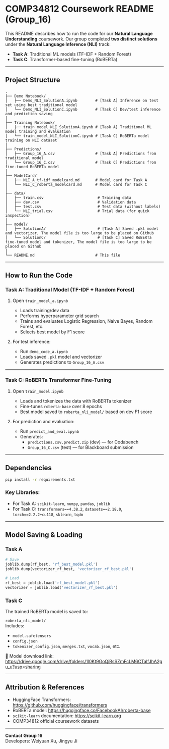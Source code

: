 #  COMP34812 Coursework README (Group_16)

This README describes how to run the code for our **Natural Language Understanding** coursework. Our group completed **two distinct solutions** under the **Natural Language Inference (NLI)** track:

- **Task A**: Traditional ML models (TF-IDF + Random Forest)
- **Task C**: Transformer-based fine-tuning (RoBERTa)

---

##  Project Structure

```
.
├── Demo Notebook/
│   ├── Demo_NLI_SolutionA.ipynb        # [Task A] Inference on test set using best traditional model
│   └── Demo_NLI_SolutionC.ipynb        # [Task C] Dev/test inference and prediction saving
│
├── Training Notebook/
│   ├── train_model_NLI_SolutionA.ipynb # [Task A] Traditional ML model training and evaluation
│   └── train_model_NLI_SolutionC.ipynb # [Task C] RoBERTa model training on NLI dataset
│
├── Predictions/
│   ├── Group_16_A.csv                  # [Task A] Predictions from traditional model
│   └── Group_16_C.csv                  # [Task C] Predictions from fine-tuned RoBERTa model
│
├── ModelCard/
│   ├── NLI_A_tf-idf_modelcard.md       # Model card for Task A
│   └── NLI_C_roberta_modelcard.md      # Model card for Task C
│
├── data/
│   ├── train.csv                        # Training data
│   ├── dev.csv                          # Validation data
│   ├── test.csv                         # Test data (without labels)
│   └── NLI_trial.csv                    # Trial data (for quick inspection)
│
├── model/
│   ├── SolutionA/                       # [Task A] Saved .pkl model and vectorizer, The model file is too large to be placed on Github
│   └── SolutionC/                       # [Task C] Saved RoBERTa fine-tuned model and tokenizer, The model file is too large to be placed on Github
│
└── README.md                           # This file
```

---

##  How to Run the Code

###  Task A: Traditional Model (TF-IDF + Random Forest)

1. Open `train_model_a.ipynb`  
   - Loads training/dev data  
   - Performs hyperparameter grid search  
   - Trains and evaluates Logistic Regression, Naive Bayes, Random Forest, etc.  
   - Selects best model by F1 score

2. For test inference:
   - Run `demo_code_a.ipynb`  
   - Loads saved `.pkl` model and vectorizer  
   - Generates predictions to `Group_16_A.csv`

---

###  Task C: RoBERTa Transformer Fine-Tuning

1. Open `train_model.ipynb`  
   - Loads and tokenizes the data with RoBERTa tokenizer  
   - Fine-tunes `roberta-base` over 8 epochs  
   - Best model saved to `roberta_nli_model/` based on dev F1 score

2. For prediction and evaluation:
   - Run `predict_and_eval.ipynb`  
   - Generates:
     - `predictions.csv.predict.zip` (dev) — for Codabench
     - `Group_16_C.csv` (test) — for Blackboard submission

---

##  Dependencies

```bash
pip install -r requirements.txt
```

### Key Libraries:
- For Task A: `scikit-learn`, `numpy`, `pandas`, `joblib`
- For Task C: `transformers==4.38.2`, `datasets==2.18.0`, `torch==2.2.2+cu118`, `sklearn`, `tqdm`

---

## Model Saving & Loading

### Task A
```python
# Save
joblib.dump(rf_best, 'rf_best_model.pkl')
joblib.dump(vectorizer_rf_best, 'vectorizer_rf_best.pkl')

# Load
rf_best = joblib.load('rf_best_model.pkl')
vectorizer = joblib.load('vectorizer_rf_best.pkl')
```

### Task C
The trained RoBERTa model is saved to:

 `roberta_nli_model/`  
Includes:
- `model.safetensors`
- `config.json`
- `tokenizer_config.json`, `merges.txt`, `vocab.json`, etc.

🔗 Model download link:  
https://drive.google.com/drive/folders/1l0Kt9GoQiBsSZmFcLM6CTaIfJhA2gu_u?usp=sharing


---

##  Attribution & References

- HuggingFace Transformers: https://github.com/huggingface/transformers  
- RoBERTa model: https://huggingface.co/FacebookAI/roberta-base  
- `scikit-learn` documentation: https://scikit-learn.org  
- COMP34812 official coursework datasets

---

 **Contact Group 16**  
Developers: Weiyuan Xu, Jingyu Ji  
